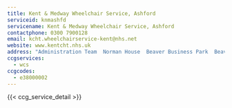```yaml
---
title: Kent & Medway Wheelchair Service, Ashford
serviceid: knmashfd
servicename: Kent & Medway Wheelchair Service, Ashford
contactphone: 0300 7900128
email: kcht.wheelchairservice-kent@nhs.net
website: www.kentcht.nhs.uk
address: "Administration Team  Norman House  Beaver Business Park  Beaver Road  Ashford  Kent  TN23 7SH"
ccgservices:
  - wcs
ccgcodes:
  - e38000002
---
```


{{< ccg_service_detail >}}
